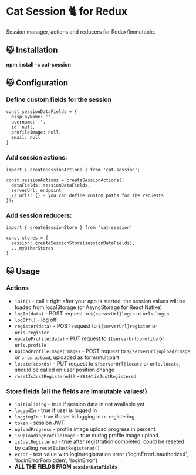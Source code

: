 # Cat Session 🐈 for Redux 

Session manager, actions and reducers for Redux/Immutable.

## 🐱 Installation

__npm install -s cat-session__

## 🐱 Configuration
### Define custom fields for the session
```
const sessionDataFields = { 
  displayName: '',
  username: '',
  id: null,
  profileImage: null,
  email: null
}
```
### Add session actions:
```
import { createSessionActions } from 'cat-session';

const sessionActions = createSessionActions({
  dataFields: sessionDataFields,
  serverUrl: endpoint
  // urls: {} - you can define custom paths for the requests
});
```
### Add session reducers:
```
import { createSessionStore } from 'cat-session'

const stores = {
  session: createSessionStore(sessionDataFields),
  ...myOtherStores
}
```
## 🐱 Usage
### Actions
- `init()` - call it right after your app is started, the session values will be loaded from localStorage (or AsyncStorage for React Native)
- `logIn(data)` - POST request to `${serverUrl}login` or `urls.login`
- `logOff()` - log off
- `register(data)` - POST request to `${serverUrl}register` or `urls.register`
- `updateProfile(data)` - PUT request to `${serverUrl}profile` or `urls.profile`
- `uploadProfileImage(image)` - POST request to `${serverUrl}upload/image` or `urls.upload`, uploaded as form/multipart
- `locate(coords)` - PUT request to `${serverUrl}locate` or `urls.locate`, should be called on user position change
- `resetIsJustRegistered()` - reset `isJustRegistered`

### Store fields (all the fields are Immutable values!)
- `initializing` - true if session data in not available yet
- `loggedIn` - true if user is logged in
- `loggingIn` - true if user is logging in or registering
- `token` - session JWT
- `uploadProgress` - profile image upload progress in percent
- `isUploadingProfileImage` - true during profile image upload
- `isJustRegistered` - true after registration completed, could be reseted by calling `resetIsJustRegistered()`
- `error` - text value with login/registration error ('loginErrorUnauthorized', 'loginErrorForbidden', 'loginError')
- __ALL THE FIELDS FROM `sessionDataFields`__
